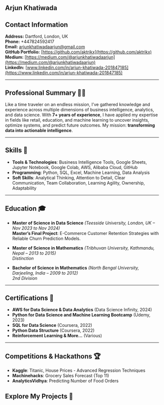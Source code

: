 ## Arjun Khatiwada

## Contact Information

**Address:** Dartford, London, UK  
**Phone:** +447824592417  
**Email:** [arjunkhatiwadaarjun@gmail.com](mailto:arjunkhatiwadaarjun@gmail.com)  
**GitHub Portfolio:** [https://github.com/aktrikx](https://github.com/aktrikx)  
**Medium:** [https://medium.com/@arjunkhatiwadaarjun](https://medium.com/@arjunkhatiwadaarjun)  
**LinkedIn:** [www.linkedin.com/in/arjun-khatiwada-201847185](https://www.linkedin.com/in/arjun-khatiwada-201847185)

---

## Professional Summary 🧑‍💻

Like a time traveler on an endless mission, I’ve gathered knowledge and experience across multiple dimensions of business intelligence, analytics, and data science. With **7+ years of experience**, I have applied my expertise in fields like retail, education, and machine learning to uncover insights, optimize systems, and predict future outcomes. My mission: **transforming data into actionable intelligence**.

---

## Skills 🔧

- **Tools & Technologies**: Business Intelligence Tools, Google Sheets, Jupyter Notebook, Google Colab, AWS, Alibaba Cloud, GitHub
- **Programming**: Python, SQL, Excel, Machine Learning, Data Analysis
- **Soft Skills**: Analytical Thinking, Attention to Detail, Clear Communication, Team Collaboration, Learning Agility, Ownership, Adaptability

---

## Education 🎓

- **Master of Science in Data Science** *(Teesside University, London, UK – Nov 2023 to Nov 2024)*  
  **Master’s Final Project**: E-Commerce Customer Retention Strategies with Reliable Churn Prediction Models.
  
- **Master of Science in Mathematics** *(Tribhuvan University, Kathmandu, Nepal – 2013 to 2015)*  
  *Distinction*

- **Bachelor of Science in Mathematics** *(North Bengal University, Darjeeling, India – 2009 to 2012)*  
  *2nd Division*

---

## Certifications 🏅

- **AWS for Data Science & Data Analytics** (Data Science Infinity, 2024)
- **Python for Data Science and Machine Learning Bootcamp** (Udemy, 2023)
- **SQL for Data Science** (Coursera, 2022)
- **Python Data Structure** (Coursera, 2022)
- **Reinforcement Learning & More...** (Various)

---


## Competitions & Hackathons 🏆

- **Kaggle**: Titanic, House Prices - Advanced Regression Techniques
- **Machinehacks**: Grocery Sales Forecast (Top 11)
- **AnalyticsVidhya**: Predicting Number of Food Orders

## Explore My Projects 🚀
